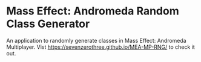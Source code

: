 # Mass Effect: Andromeda Random Class Generator

An application to randomly generate classes in Mass Effect: Andromeda Multiplayer. Vist https://sevenzerothree.github.io/MEA-MP-RNG/ to check it out.
